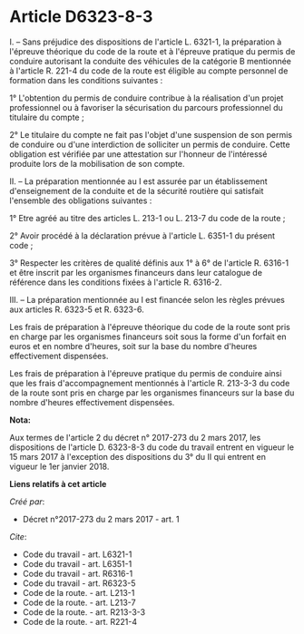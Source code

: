 # Article D6323-8-3

I. – Sans préjudice des dispositions de l'article L. 6321-1, la préparation à l'épreuve théorique du code de la route et à
l'épreuve pratique du permis de conduire autorisant la conduite des véhicules de la catégorie B mentionnée à l'article R.
221-4 du code de la route est éligible au compte personnel de formation dans les conditions suivantes : 

1° L'obtention du permis de conduire contribue à la réalisation d'un projet professionnel ou à favoriser la sécurisation du
parcours professionnel du titulaire du compte ; 

2° Le titulaire du compte ne fait pas l'objet d'une suspension de son permis de conduire ou d'une interdiction de solliciter
un permis de conduire. Cette obligation est vérifiée par une attestation sur l'honneur de l'intéressé produite lors de la
mobilisation de son compte. 

II. – La préparation mentionnée au I est assurée par un établissement d'enseignement de la conduite et de la sécurité
routière qui satisfait l'ensemble des obligations suivantes : 

1° Etre agréé au titre des articles L. 213-1 ou L. 213-7 du code de la route ; 

2° Avoir procédé à la déclaration prévue à l'article L. 6351-1 du présent code ; 

3° Respecter les critères de qualité définis aux 1° à 6° de l'article R. 6316-1 et être inscrit par les organismes financeurs
dans leur catalogue de référence dans les conditions fixées à l'article R. 6316-2. 

III. – La préparation mentionnée au I est financée selon les règles prévues aux articles R. 6323-5 et R. 6323-6. 

Les frais de préparation à l'épreuve théorique du code de la route sont pris en charge par les organismes financeurs soit
sous la forme d'un forfait en euros et en nombre d'heures, soit sur la base du nombre d'heures effectivement dispensées. 

Les frais de préparation à l'épreuve pratique du permis de conduire ainsi que les frais d'accompagnement mentionnés à
l'article R. 213-3-3 du code de la route sont pris en charge par les organismes financeurs sur la base du nombre d'heures
effectivement dispensées.

**Nota:**

Aux termes de l'article 2 du décret n° 2017-273 du 2 mars 2017, les dispositions de l'article D. 6323-8-3 du code du travail
entrent en vigueur le 15 mars 2017 à l'exception des dispositions du 3° du II qui entrent en vigueur le 1er janvier 2018.

**Liens relatifs à cet article**

_Créé par_:

  - Décret n°2017-273 du 2 mars 2017 - art. 1

_Cite_:

  - Code du travail - art. L6321-1
  - Code du travail - art. L6351-1
  - Code du travail - art. R6316-1
  - Code du travail - art. R6323-5
  - Code de la route. - art. L213-1
  - Code de la route. - art. L213-7
  - Code de la route. - art. R213-3-3
  - Code de la route. - art. R221-4
